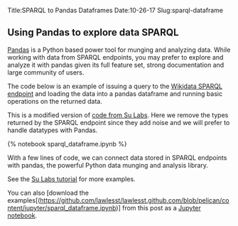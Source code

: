 Title:SPARQL to Pandas Dataframes
Date:10-26-17
Slug:sparql-dataframe

## Using Pandas to explore data SPARQL

[Pandas](http://pandas.pydata.org/) is a Python based power tool for munging and analyzing data. While working with data from SPARQL endpoints, you may prefer to explore and analyze it with pandas given its full feature set, strong documentation and large community of users.

The code below is an example of issuing a query to the [Wikidata SPARQL endpoint](http://query.wikidata.org) and loading the data into a pandas dataframe and running basic operations on the returned data.

This is a modified version of [code from Su Labs](https://github.com/SuLab/sparql_to_pandas). Here we remove the types returned by the SPARQL endpoint since they add noise and we will prefer to handle datatypes with Pandas.

{% notebook sparql_dataframe.ipynb %}

With a few lines of code, we can connect data stored in SPARQL endpoints with pandas, the powerful Python data munging and analysis library.

See the [Su Labs tutorial](https://github.com/SuLab/sparql_to_pandas/blob/master/SPARQL_pandas.ipynb) for more examples.

You can also [download the examples[(https://github.com/lawlesst/lawlesst.github.com/blob/pelican/content/jupyter/sparql_dataframe.ipynb)] from this post as a [Jupyter notebook](https://github.com/lawlesst/lawlesst.github.com/blob/pelican/content/jupyter/sparql_dataframe.ipynb).
